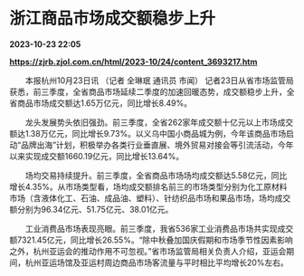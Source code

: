 # 浙江商品市场成交额稳步上升

**2023-10-23 22:05**

**https://zjrb.zjol.com.cn/html/2023-10/24/content_3693217.htm**

　　本报杭州10月23日讯 （记者 全琳珉 通讯员 市闻） 记者23日从省市场监管局获悉，前三季度，全省商品市场延续二季度的加速回暖态势，成交额稳步上升，全省商品市场成交额达1.65万亿元，同比增长8.49%。

　　龙头发展势头依旧强劲。前三季度，全省262家年成交额十亿元以上市场成交额达1.38万亿元，同比增长9.73%。以义乌中国小商品城为例，今年该商品市场启动“品牌出海”计划，积极举办各类行业垂直展、境外贸易对接会等引流活动，今年以来实现成交额1660.19亿元，同比增长13.64%。

　　场均交易持续提升。前三季度，全省商品市场场均成交额达5.58亿元，同比增长4.35%。从市场类型看，场均成交额排名前三的市场类型分别为化工原材料市场（含液体化工、石油、成品油、塑料）、针纺织品市场和果品市场，场均成交额分别为96.34亿元、51.75亿元、38.01亿元。

　　工业消费品市场表现亮眼。前三季度，我省536家工业消费品市场共实现成交额7321.45亿元，同比增长26.55%。“除中秋叠加国庆假期和市场季节性因素影响之外，杭州亚运会的推动作用不可忽视。”省市场监管局相关负责人介绍，亚运会期间，杭州亚运场馆及亚运村周边商品市场客流量与平时相比平均增长20%左右。
